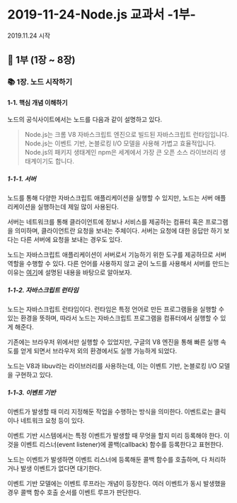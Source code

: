 # 2019-11-24-Node.js 교과서 -1부-

2019.11.24 시작

## :book: 1부 (1장 ~ 8장)

### :books: 1장. 노드 시작하기

#### 1-1. 핵심 개념 이해하기

노드의 공식사이트에서는 노드를 다음과 같이 설명하고 있다.

> Node.js는 크롬 V8 자바스크립트 엔진으로 빌드된 자바스크립트 런타임입니다. Node.js는 이벤트 기반, 논블로킹 I/O 모델을 사용해 가볍고 효율적입니다. Node.js의 패키지 생태계인 npm은 세계에서 가장 큰 오픈 소스 라이브러리 생태계이기도 합니다.

##### 1-1-1. 서버

노드를 통해 다양한 자바스크립트 애플리케이션을 실행할 수 있지만, 노드는 서버 애플리케이션을 실행하는데 제일 많이 사용된다.

서버는 네트워크를 통해 클라이언트에 정보나 서비스를 제공하는 컴퓨터 혹은 프로그램을 의미하며, 클라이언트란 요청을 보내는 주체이다. 서버는 요청에 대한 응답만 하기 보다는 다른 서버에 요청을 보내는 경우도 있다.

노드는 자바스크립트 애플리케이션이 서버로서 기능하기 위한 도구를 제공하므로 서버 역할을 수행할 수 있다. 다른 언어를 사용하지 않고 굳이 노드를 사용해서 서버를 만드는 이유는 [여기]( https://nodejs.org/ko/about/ )에 설명된 내용을 바탕으로 알아보자.

##### 1-1-2. 자바스크립트 런타임

노드는 자바스크립트 런타임이다. 런타임은 특정 언어로 만든 프로그램들을 실행할 수 있는 환경을 뜻하며, 따라서 노드는 자바스크립트 프로그램을 컴퓨터에서 실행할 수 있게 해준다.

기존에는 브라우저 위에서만 실행할 수 있었지만, 구글의 V8 엔진을 통해 빠른 실행 속도를 얻게 되면서 브라우저 외의 환경에서도 실행 가능하게 되었다.

노드는 V8과 libuv라는 라이브러리를 사용하는데, 이는 이벤트 기반, 논블로킹 I/O 모델을 구현하고 있다.

##### 1-1-3. 이벤트 기반

이벤트가 발생할 때 미리 지정해둔 작업을 수행하는 방식을 의미한다. 이벤트로는 클릭이나 네트워크 요청 등이 있다.

이벤트 기반 시스템에서는 특정 이벤트가 발생할 때 무엇을 할지 미리 등록해야 한다. 이것을 이벤트 리스너(event listener)에 콜백(callback) 함수를 등록한다고 표현한다.

노드는 이벤트가 발생하면 이벤트 리스너에 등록해둔 콜백 함수를 호출하며, 다 처리하거나 발생 이벤트가 없다면 대기한다.

이벤트 기반 모델에는 이벤트 루프라는 개념이 등장한다. 여러 이벤트가 동시 발생했을 경우 콜백 함수 호출 순서를 이벤트 루프가 판단한다.